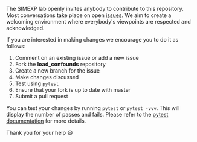 The SIMEXP lab openly invites anybody to contribute to this repository. Most conversations take place on open [issues](https://github.com/SIMEXP/load_confounds/issues). We aim to create a welcoming environment where everybody's viewpoints are respected and acknowledged.

If you are interested in making changes we encourage you to do it as follows:
1. Comment on an existing issue or add a new issue
2. Fork the **load_confounds** repository
3. Create a new branch for the issue
4. Make changes discussed
5. Test  using `pytest`
6. Ensure that your fork is up to date with master
7. Submit a pull request

You can test your changes by running `pytest` or `pytest -vvv`. This will display the number of passes and fails. Please refer to the [pytest documentation](https://docs.pytest.org/en/latest/usage.html) for more details.   

Thank you for your help  :smiley:
